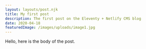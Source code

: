 ```yaml
---
layout: layouts/post.njk
title: My first post
description: The first post on the Eleventy + Netlify CMS blog
date: 2020-04-18
featuredImage: /images/uploads/image1.jpg
---
```

Hello, here is the body of the post.
